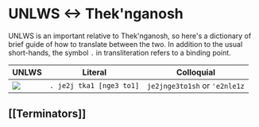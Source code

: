 # UNLWS <-> Thek'nganosh
UNLWS is an important relative to Thek'nganosh, so here's a dictionary of brief guide of how to translate between the two. In addition to the usual short-hands, the symbol `.` in transliteration refers to a binding point.

UNLWS|Literal|Colloquial
-|-|-
 ![](https://docs.google.com/drawings/d/sJzMplJb2cL4xXvhCMsTMgg/image?parent=e/2PACX-1vSj8D-SWskhAUDuhm6mIFehpJ7TQN4NVXFbi86GF1n2DoXg_ODN3jdLWyL_mPq23ukTEux1bhkyk44u&rev=1&drawingRevisionAccessToken=F6lSK3UCW-cFCQ&h=49&w=62&ac=1) | `. je2j tka1 [nge3 to1]` |`je2jnge3to1sh` or `'e2nle1z`

## [[Terminators]]
